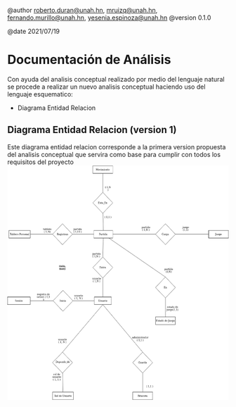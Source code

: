 @author roberto.duran@unah.hn, mruizq@unah.hn, fernando.murillo@unah.hn, yesenia.espinoza@unah.hn
@version 0.1.0

@date 2021/07/19

Documentación de Análisis
===
Con ayuda del analisis conceptual realizado por medio del lenguaje natural se procede a realizar un nuevo analisis conceptual haciendo uso del lenguaje esquematico:
- Diagrama Entidad Relacion


Diagrama Entidad Relacion (version 1)
----
Este diagrama entidad relacion corresponde a la primera version propuesta del analisis conceptual que servira como base para cumplir con todos los requisitos del proyecto
![Version 1 del diagrama ER](assets/0_diagramaER.png "Diagrama ER")







